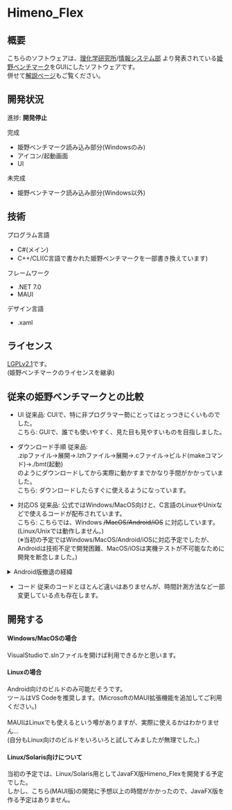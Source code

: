 # Himeno_Flex

## 概要
こちらのソフトウェアは、[理化学研究所](https://www.riken.jp)/[情報システム部](https://i.riken.jp)
より発表されている[姫野ベンチマーク](https://i.riken.jp/supercom/documents/himenobmt/)をGUIにしたソフトウェアです。<br />
併せて[解説ページ](https://lemon73.gitlab.io/apps/himeno)もご覧ください。

## 開発状況
進捗: **開発停止**

完成
- 姫野ベンチマーク読み込み部分(Windowsのみ)
- アイコン/起動画面
- UI

未完成
- 姫野ベンチマーク読み込み部分(Windows以外)

## 技術
プログラム言語
- C#(メイン)
- C++/CLI(C言語で書かれた姫野ベンチマークを一部書き換えています)

フレームワーク
- .NET 7.0
- MAUI

デザイン言語
- .xaml

## ライセンス
[LGPLv2.1](LICENSE.txt)です。<br />
(姫野ベンチマークのライセンスを継承)<br />

## 従来の姫野ベンチマークとの比較
- UI
従来品: CUIで、特に非プログラマー勢にとってはとっつきにくいものでした。<br />
こちら: GUIで、誰でも使いやすく、見た目も見やすいものを目指しました。<br />

- ダウンロード手順
従来品: <br />
.zipファイル→展開→.lzhファイル→展開→.cファイル→ビルド(makeコマンド)→./bmt(起動)<br />
のようにダウンロードしてから実際に動かすまでかなり手間がかかっていました。<br />
こちら: ダウンロードしたらすぐに使えるようになっています。<br />

- 対応OS
従来品: 公式ではWindows/MacOS向けと、C言語のLinuxやUnixなどで使えるコードが配布されています。<br />
こちら: こちらでは、Windows ~~/MacOS/Android/iOS~~ に対応しています。(Linux/Unixでは動作しません。)<br />
(※当初の予定ではWindows/MacOS/Android/iOSに対応予定でしたが、Androidは技術不足で開発困難、MacOS/iOSは実機テストが不可能なために開発を断念しました。)
<details>
  <summary>Android版撤退の経緯</summary>
  初めに、こちらのソフトウェアの仕組みですが、GUI部分(Himeno_Flex)から姫野ベンチマーク(HimenoBMTxps)を読み込んでいます。<br />
  読み込む方法として、Windows版では、.dllを利用しており、Android版でも同様に.dllでの読み込みを想定していましたが、<br />
  次のような問題が発生しました。<br />
  ・.dllはAndroidで読み込めない?<br />
  インターネットの情報では、読み込める説と読み込めない説が混在しており、真偽は不明です。<br />
  ・どのようにしてファイルに入れる?<br />
  .dllまたは、Android用の代替案の.soファイルをビルドした際にAndroidファイルの中に入れなければなりませんが、<br />
  どのファイルに入れればよいかの情報が全く見つかりませんでした。<br />
  Xamarin時代はAssetファイルに入れていたようですが、MAUIではそのようなファイルは存在しないので、どのファイルに入れればよいのかがわかりません。<br />
  Resoruce/Raw説がありますが…<br />
  .csprojでdll importするなども試していますが、それも特に意味はなさそうです。<br />
  <br />
  といったように、姫野ベンチマーク(HimenoBMTxps)部分の読み込みに苦労したうえ、進展がないと見込みましたので、開発停止とさせていただきます。<br />
  これについて詳しい方はぜひご意見いただけると幸いです。<br />
</details>

- コード
従来のコードとほとんど違いはありませんが、時間計測方法など一部変更している点も存在します。<br />

## 開発する
#### Windows/MacOSの場合
VisualStudioで.slnファイルを開けば利用できるかと思います。<br />

#### Linuxの場合
Android向けのビルドのみ可能だそうです。<br />
ツールはVS Codeを推奨します。(MicrosoftのMAUI拡張機能を追加してご利用ください。)<br />
<br />
MAUIはLinuxでも使えるという噂がありますが、実際に使えるかはわかりません…<br />
(自分もLinux向けのビルドをいろいろと試してみましたが無理でした。)<br />

#### Linux/Solaris向けについて
当初の予定では、Linux/Solaris用としてJavaFX版Himeno_Flexを開発する予定でした。<br />
しかし、こちら(MAUI版)の開発に予想以上の時間がかかったので、JavaFX版を作る予定はありません。<br />
